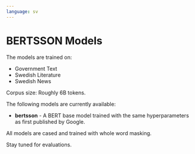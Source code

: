 ```yaml
---
language: sv
---
```


# BERTSSON Models

The models are trained on:
- Government Text
- Swedish Literature
- Swedish News

Corpus size: Roughly 6B tokens.

The following models are currently available:

- **bertsson** - A BERT base model trained with the same hyperparameters as first published by Google.

All models are cased and trained with whole word masking.

Stay tuned for evaluations. 
